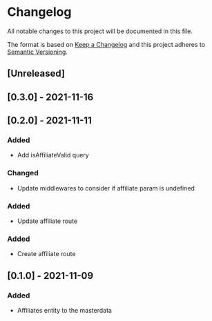 # Changelog

All notable changes to this project will be documented in this file.

The format is based on [Keep a Changelog](http://keepachangelog.com/en/1.0.0/)
and this project adheres to [Semantic Versioning](http://semver.org/spec/v2.0.0.html).

## [Unreleased]

## [0.3.0] - 2021-11-16

## [0.2.0] - 2021-11-11

### Added

- Add isAffiliateValid query

### Changed

- Update middlewares to consider if affiliate param is undefined

### Added

- Update affiliate route

### Added

- Create affiliate route

## [0.1.0] - 2021-11-09

### Added

- Affiliates entity to the masterdata
